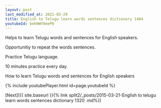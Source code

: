 ```yaml
---
layout: post
last_modified_at: 2021-03-29
title: English to Telugu learn words sentences dictionary 1484 
youtubeId: behHWY0eeP0
---
```

 
 
Helps to learn Telugu words and sentences for English speakers.

Opportunitiy to repeat the words sentences. 

Practice Telugu language. 
 
10 minutes practice every day. 
 
How to learn Telugu words and sentences for English speakers 
 
{% include youtubePlayer.html id=page.youtubeId %}
 
 
[Next]({{ site.baseurl }}{% link  split2/_posts/2015-03-21-English to telugu learn words sentences dictionary 1320 .md%})
 
